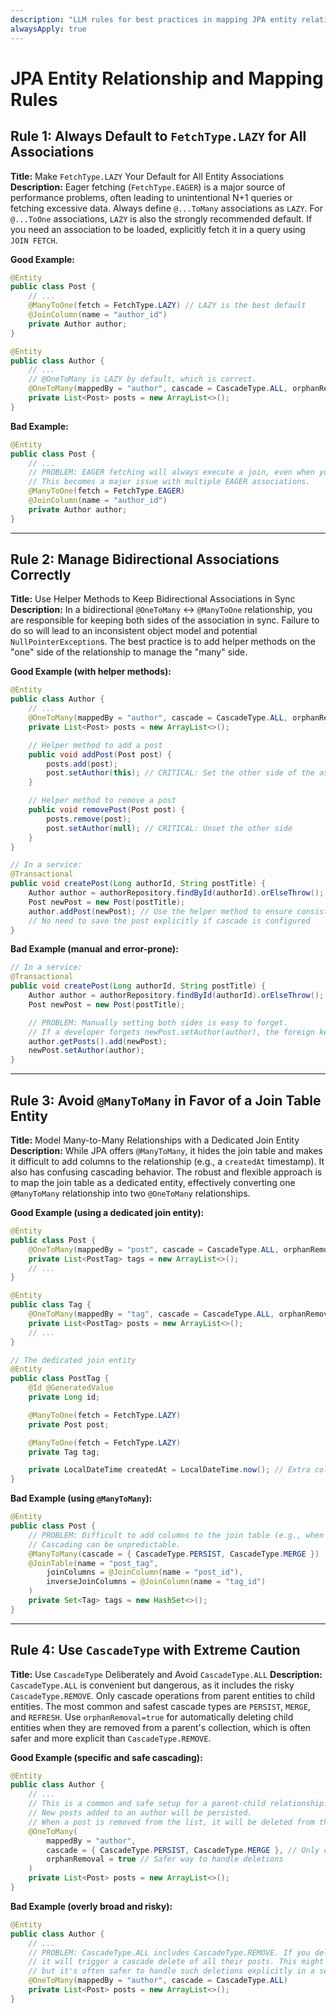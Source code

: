 ```yaml
---
description: "LLM rules for best practices in mapping JPA entity relationships."
alwaysApply: true
---
```

# JPA Entity Relationship and Mapping Rules

## Rule 1: Always Default to `FetchType.LAZY` for All Associations
**Title:** Make `FetchType.LAZY` Your Default for All Entity Associations
**Description:** Eager fetching (`FetchType.EAGER`) is a major source of performance problems, often leading to unintentional N+1 queries or fetching excessive data. Always define `@...ToMany` associations as `LAZY`. For `@...ToOne` associations, `LAZY` is also the strongly recommended default. If you need an association to be loaded, explicitly fetch it in a query using `JOIN FETCH`.

**Good Example:**
```java
@Entity
public class Post {
    // ...
    @ManyToOne(fetch = FetchType.LAZY) // LAZY is the best default
    @JoinColumn(name = "author_id")
    private Author author;
}

@Entity
public class Author {
    // ...
    // @OneToMany is LAZY by default, which is correct.
    @OneToMany(mappedBy = "author", cascade = CascadeType.ALL, orphanRemoval = true)
    private List<Post> posts = new ArrayList<>();
}
```

**Bad Example:**
```java
@Entity
public class Post {
    // ...
    // PROBLEM: EAGER fetching will always execute a join, even when you only need the post.
    // This becomes a major issue with multiple EAGER associations.
    @ManyToOne(fetch = FetchType.EAGER)
    @JoinColumn(name = "author_id")
    private Author author;
}
```

---

## Rule 2: Manage Bidirectional Associations Correctly
**Title:** Use Helper Methods to Keep Bidirectional Associations in Sync
**Description:** In a bidirectional `@OneToMany` <-> `@ManyToOne` relationship, you are responsible for keeping both sides of the association in sync. Failure to do so will lead to an inconsistent object model and potential `NullPointerException`s. The best practice is to add helper methods on the "one" side of the relationship to manage the "many" side.

**Good Example (with helper methods):**
```java
@Entity
public class Author {
    // ...
    @OneToMany(mappedBy = "author", cascade = CascadeType.ALL, orphanRemoval = true)
    private List<Post> posts = new ArrayList<>();

    // Helper method to add a post
    public void addPost(Post post) {
        posts.add(post);
        post.setAuthor(this); // CRITICAL: Set the other side of the association
    }

    // Helper method to remove a post
    public void removePost(Post post) {
        posts.remove(post);
        post.setAuthor(null); // CRITICAL: Unset the other side
    }
}

// In a service:
@Transactional
public void createPost(Long authorId, String postTitle) {
    Author author = authorRepository.findById(authorId).orElseThrow();
    Post newPost = new Post(postTitle);
    author.addPost(newPost); // Use the helper method to ensure consistency
    // No need to save the post explicitly if cascade is configured
}
```

**Bad Example (manual and error-prone):**
```java
// In a service:
@Transactional
public void createPost(Long authorId, String postTitle) {
    Author author = authorRepository.findById(authorId).orElseThrow();
    Post newPost = new Post(postTitle);

    // PROBLEM: Manually setting both sides is easy to forget.
    // If a developer forgets newPost.setAuthor(author), the foreign key will be null.
    author.getPosts().add(newPost);
    newPost.setAuthor(author);
}
```

---

## Rule 3: Avoid `@ManyToMany` in Favor of a Join Table Entity
**Title:** Model Many-to-Many Relationships with a Dedicated Join Entity
**Description:** While JPA offers `@ManyToMany`, it hides the join table and makes it difficult to add columns to the relationship (e.g., a `createdAt` timestamp). It also has confusing cascading behavior. The robust and flexible approach is to map the join table as a dedicated entity, effectively converting one `@ManyToMany` relationship into two `@OneToMany` relationships.

**Good Example (using a dedicated join entity):**
```java
@Entity
public class Post {
    @OneToMany(mappedBy = "post", cascade = CascadeType.ALL, orphanRemoval = true)
    private List<PostTag> tags = new ArrayList<>();
    // ...
}

@Entity
public class Tag {
    @OneToMany(mappedBy = "tag", cascade = CascadeType.ALL, orphanRemoval = true)
    private List<PostTag> posts = new ArrayList<>();
    // ...
}

// The dedicated join entity
@Entity
public class PostTag {
    @Id @GeneratedValue
    private Long id;

    @ManyToOne(fetch = FetchType.LAZY)
    private Post post;

    @ManyToOne(fetch = FetchType.LAZY)
    private Tag tag;

    private LocalDateTime createdAt = LocalDateTime.now(); // Extra column on the relationship
}
```

**Bad Example (using `@ManyToMany`):**
```java
@Entity
public class Post {
    // PROBLEM: Difficult to add columns to the join table (e.g., when the tag was added).
    // Cascading can be unpredictable.
    @ManyToMany(cascade = { CascadeType.PERSIST, CascadeType.MERGE })
    @JoinTable(name = "post_tag",
        joinColumns = @JoinColumn(name = "post_id"),
        inverseJoinColumns = @JoinColumn(name = "tag_id")
    )
    private Set<Tag> tags = new HashSet<>();
}
```

---

## Rule 4: Use `CascadeType` with Extreme Caution
**Title:** Use `CascadeType` Deliberately and Avoid `CascadeType.ALL`
**Description:** `CascadeType.ALL` is convenient but dangerous, as it includes the risky `CascadeType.REMOVE`. Only cascade operations from parent entities to child entities. The most common and safest cascade types are `PERSIST`, `MERGE`, and `REFRESH`. Use `orphanRemoval=true` for automatically deleting child entities when they are removed from a parent's collection, which is often safer and more explicit than `CascadeType.REMOVE`.

**Good Example (specific and safe cascading):**
```java
@Entity
public class Author {
    // ...
    // This is a common and safe setup for a parent-child relationship.
    // New posts added to an author will be persisted.
    // When a post is removed from the list, it will be deleted from the DB.
    @OneToMany(
        mappedBy = "author",
        cascade = { CascadeType.PERSIST, CascadeType.MERGE }, // Only cascade saves and updates
        orphanRemoval = true // Safer way to handle deletions
    )
    private List<Post> posts = new ArrayList<>();
}
```

**Bad Example (overly broad and risky):**
```java
@Entity
public class Author {
    // ...
    // PROBLEM: CascadeType.ALL includes CascadeType.REMOVE. If you delete an Author,
    // it will trigger a cascade delete of all their posts. This might be desired,
    // but it's often safer to handle such deletions explicitly in a service layer.
    @OneToMany(mappedBy = "author", cascade = CascadeType.ALL)
    private List<Post> posts = new ArrayList<>();
}
```
